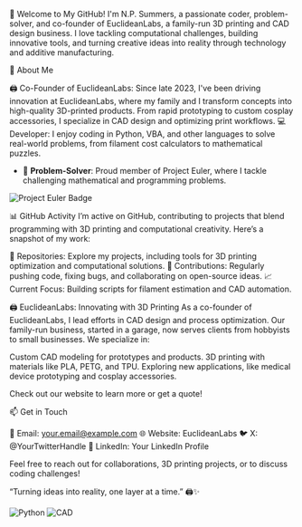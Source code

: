 👋 Welcome to My GitHub!
I'm N.P. Summers, a passionate coder, problem-solver, and co-founder of EuclideanLabs, a family-run 3D printing and CAD design business. I love tackling computational challenges, building innovative tools, and turning creative ideas into reality through technology and additive manufacturing.

🚀 About Me

🖨️ Co-Founder of EuclideanLabs: Since late 2023, I've been driving innovation at EuclideanLabs, where my family and I transform concepts into high-quality 3D-printed products. From rapid prototyping to custom cosplay accessories, I specialize in CAD design and optimizing print workflows.
💻 Developer: I enjoy coding in Python, VBA, and other languages to solve real-world problems, from filament cost calculators to mathematical puzzles.
- 🧩 **Problem-Solver**: Proud member of Project Euler, where I tackle challenging mathematical and programming problems.

![Project Euler Badge](https://projecteuler.net/profile/NPSummers.png)

📊 GitHub Activity
I’m active on GitHub, contributing to projects that blend programming with 3D printing and computational creativity. Here’s a snapshot of my work:


🔧 Repositories: Explore my projects, including tools for 3D printing optimization and computational solutions.
🌟 Contributions: Regularly pushing code, fixing bugs, and collaborating on open-source ideas.
📈 Current Focus: Building scripts for filament estimation and CAD automation.


🖨️ EuclideanLabs: Innovating with 3D Printing
As a co-founder of EuclideanLabs, I lead efforts in CAD design and process optimization. Our family-run business, started in a garage, now serves clients from hobbyists to small businesses. We specialize in:

Custom CAD modeling for prototypes and products.
3D printing with materials like PLA, PETG, and TPU.
Exploring new applications, like medical device prototyping and cosplay accessories.

Check out our website to learn more or get a quote!

📫 Get in Touch

📧 Email: your.email@example.com
🌐 Website: EuclideanLabs
🐦 X: @YourTwitterHandle
💼 LinkedIn: Your LinkedIn Profile

Feel free to reach out for collaborations, 3D printing projects, or to discuss coding challenges!

“Turning ideas into reality, one layer at a time.” 🖨️✨

![Python](https://img.shields.io/badge/-Python-3776AB?logo=python)
![CAD](https://img.shields.io/badge/-AutoCAD-FF0000?logo=autodesk)
